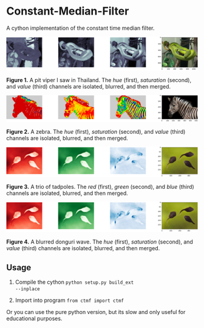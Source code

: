 # Constant-Median-Filter
A cython implementation of the constant time median filter.


<img src='https://github.com/nps6-uwf/Constant-Median-Filter/blob/main/results/Figure_2.png?raw=true'>
<p><b>Figure 1.</b>  A pit viper I saw in Thailand.  The <i>hue</i> (first), <i>saturation</i> (second), and <i>value</i> (third) channels are isolated, blurred, and then merged.</p>

<img src='https://github.com/nps6-uwf/Constant-Median-Filter/blob/main/results/Figure_4.png?raw=true'>
  <p><b>Figure 2.</b>  A zebra.  The <i>hue</i> (first), <i>saturation</i> (second), and <i>value</i> (third) channels are isolated, blurred, and then merged.</p>

<img src='https://github.com/nps6-uwf/Constant-Median-Filter/blob/main/results/Figure_5.png?raw=true'>
<p><b>Figure 3.</b>  A trio of tadpoles.  The <i>red</i> (first), <i>green</i> (second), and <i>blue</i> (third) channels are isolated, blurred, and then merged.</p>


<img src='https://github.com/nps6-uwf/Constant-Median-Filter/blob/main/results/Figure_5.png?raw=true'>
<p><b>Figure 4.</b>  A blurred donguri wave.  The <i>hue</i> (first), <i>saturation</i> (second), and <i>value</i> (third) channels are isolated, blurred, and then merged.</p>



## Usage
1. Compile the cython 
<code>python setup.py build_ext --inplace</code>

2. Import into program
<code>from ctmf import ctmf</code>

Or you can use the pure python version, but its slow and only useful for educational purposes.  
